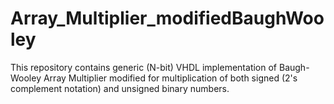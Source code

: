 # Array_Multiplier_modifiedBaughWooley
This repository contains generic (N-bit) VHDL implementation of Baugh-Wooley Array Multiplier modified for multiplication of both signed (2's complement notation) and unsigned binary numbers.

